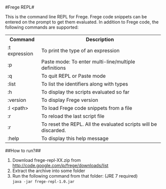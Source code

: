 #Frege REPL#

This is the command line REPL for Frege. Frege code snippets can be entered on the prompt to get them evaluated.
In addition to Frege code, the following commands are supported:

<table>
<tr>
<th>Command</th>
<th>Description</th>
</tr>
<tr>
<td>:t expression</td>
<td>To print the type of an expression</td>
</tr>
<tr>
<td>:p</td>
<td>Paste mode: To enter multi-line/multiple definitions</td>
</tr>
<tr>
<td>:q</td>
<td>To quit REPL or Paste mode</td>
</tr>
<tr>
<td>:list</td>
<td>To list the identifiers along with types</td>
</tr>
<tr>
<td>:h</td>
<td>To display the scripts evaluated so far</td>
</tr>
<tr>
<td>:version</td>
<td>To display Frege version</td>
</tr>
<tr>
<td>:l &lt;path&gt;</td>
<td>To load Frege code snippets from a file</td>
</tr>
<tr>
<td>:r</td>
<td>To reload the last script file</td>
</tr>
<tr>
<td>:r</td>
<td>To reset the REPL. All the evaluated scripts will be discarded.</td>
</tr>
<tr>
<td>:help</td>
<td>To display this help message</td>
</tr>
</table>

##How to run?##
1. Download frege-repl-XX.zip from http://code.google.com/p/frege/downloads/list
2. Extract the archive into some folder
3. Run the following command from that folder: (JRE 7 required) <BR/>
   ```java -jar frege-repl-1.0.jar```
